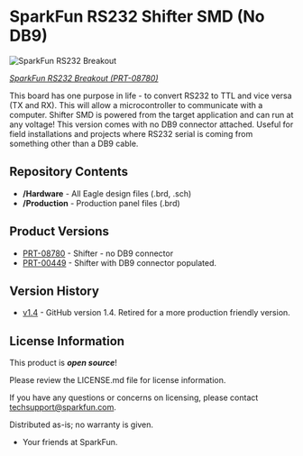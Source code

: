 SparkFun RS232 Shifter SMD (No DB9)
==================================

![SparkFun RS232 Breakout](https://cdn.sparkfun.com//assets/parts/2/0/0/4/08780-01.jpg)

[*SparkFun RS232 Breakout (PRT-08780)*](https://www.sparkfun.com/products/8780)

This board has one purpose in life - to convert RS232 to TTL and vice versa (TX and RX). This will allow a microcontroller to communicate with a computer. 
Shifter SMD is powered from the target application and can run at any voltage! 
This version comes with no DB9 connector attached. 
Useful for field installations and projects where RS232 serial is coming from something other than a DB9 cable.

Repository Contents
-------------------

* **/Hardware** - All Eagle design files (.brd, .sch)
* **/Production** - Production panel files (.brd)

Product Versions
----------------
* [PRT-08780](https://www.sparkfun.com/products/8780) - Shifter - no DB9 connector
* [PRT-00449](https://www.sparkfun.com/products/449) - Shifter with DB9 connector populated.

Version History
---------------

* [v1.4](https://github.com/sparkfun/RS232_Shifter/tree/V_1.4) - GitHub version 1.4. Retired for a more production friendly version.


License Information
-------------------

This product is _**open source**_! 

Please review the LICENSE.md file for license information. 

If you have any questions or concerns on licensing, please contact techsupport@sparkfun.com.

Distributed as-is; no warranty is given.

- Your friends at SparkFun.
